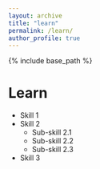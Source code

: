 ```yaml
---
layout: archive
title: "learn"
permalink: /learn/
author_profile: true
---
```


{% include base_path %}

Learn
======
* Skill 1
* Skill 2
  * Sub-skill 2.1
  * Sub-skill 2.2
  * Sub-skill 2.3
* Skill 3